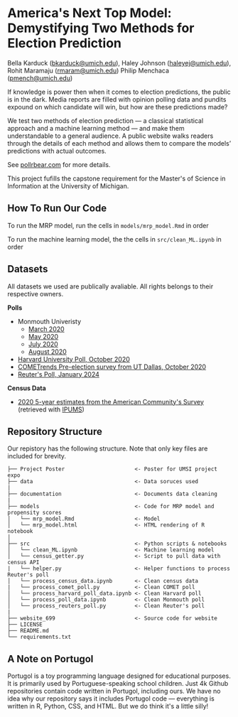 # America's Next Top Model: Demystifying Two Methods for Election Prediction

Bella Karduck (bkarduck@umich.edu), Haley Johnson (haleyej@umich.edu), Rohit Maramaju (rmaram@umich.edu) Philip Menchaca (pmench@umich.edu)

If knowledge is power then when it comes to election predictions, the public is in the dark. Media reports are filled with opinion polling data and pundits expound on which candidate will win, but how are these predictions made? 

We test two methods of election prediction — a classical statistical approach and a machine learning method — and make them understandable to a general audience. A public website walks readers through the details of each method and allows them to compare the models’ predictions with actual outcomes.

See [pollrbear.com](https://www.pollrbear.com/) for more details.

This project fufills the capstone requirement for the Master's of Science in Information at the University of Michigan.

## How To Run Our Code 
To run the MRP model, run the cells in ```models/mrp_model.Rmd``` in order 

To run the machine learning model, the the cells in ```src/clean_ML.ipynb``` in order

## Datasets 
All datasets we used are publically avaliable. All rights belongs to their respective owners.

**Polls**
* Monmouth Univeristy 
    * [March 2020](https://www.monmouth.edu/polling-institute/reports/monmouthpoll_us_032420/)
    * [May 2020](https://www.monmouth.edu/polling-institute/reports/monmouthpoll_us_050620/)
    * [July 2020](https://www.monmouth.edu/polling-institute/reports/monmouthpoll_us_070220/)
    * [August 2020](https://www.monmouth.edu/polling-institute/reports/monmouthpoll_us_081120/)
* [Harvard University Poll, October 2020](https://dataverse.harvard.edu/dataset.xhtml?persistentId=doi:10.7910/DVN/E9N6PH)
* [COMETrends Pre-election survey from UT Dallas, October 2020](https://cometrends.utdallas.edu/)
* [Reuter's Poll, January 2024](https://ropercenter.cornell.edu/ipoll/study?doi=10.25940/ROPER-31120717)


**Census Data**
* [2020 5-year estimates from the American Community's Survey](https://www.census.gov/data/developers/data-sets/acs-5year.html) (retrieved with [IPUMS](https://www.ipums.org/))


## Repository Structure
Our repistory has the following structure. Note that only key files are included for brevity. 

```
├── Project Poster                      <- Poster for UMSI project expo
├── data                                <- Data soruces used
| 
├── documentation                       <- Documents data cleaning
| 
├── models                              <- Code for MRP model and propensity scores
│   └── mrp_model.Rmd                   <- Model 
│   └── mrp_model.html                  <- HTML rendering of R notebook 
│
├── src                                 <- Python scripts & notebooks
│   └── clean_ML.ipynb                  <- Machine learning model   
│   └── census_getter.py                <- Script to pull data with census API
|   └── helper.py                       <- Helper functions to process Reuter's poll
│   └── process_census_data.ipynb       <- Clean census data 
|   └── process_comet_poll.py           <- Clean COMET poll
│   └── process_harvard_poll_data.ipynb <- Clean Harvard poll
│   └── process_poll_data.ipynb         <- Clean Monmouth poll
│   └── process_reuters_poll.py         <- Clean Reuter's poll
|
├── website_699                         <- Source code for website
├── LICENSE
├── README.md
└── requirements.txt
```

## A Note on Portugol

Portugol is a toy programming language designed for educational purposes. It is primarily used by Portuguese-speaking school children. Just 4k Github repositories contain code written in Portugol, including ours. We have no idea why our repository says it includes Portugol code — everything is written in R, Python, CSS, and HTML. But we do think it's a little silly! 